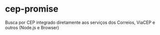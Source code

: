 # cep-promise
Busca por CEP integrado diretamente aos serviços dos Correios, ViaCEP e outros (Node.js e Browser)
